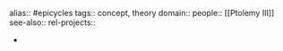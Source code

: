 alias:: #epicycles
tags:: concept, theory
domain::
people:: [[Ptolemy III]]
see-also::
rel-projects::

-
